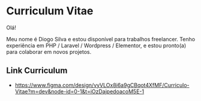 # Curriculum Vitae

Olá!

Meu nome é Diogo Silva e estou disponível para trabalhos freelancer. Tenho experiência em PHP / Laravel / Wordpress / Elementor, e estou pronto(a) para colaborar em novos projetos.


## Link Curriculum

- https://www.figma.com/design/vyVLOx8i6a9gCBqot4XfMF/Curriculo-Vitae?m=dev&node-id=0-1&t=iOzDajpedoacoM5E-1
